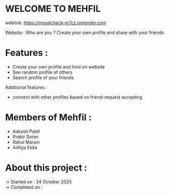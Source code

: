 # WELCOME TO MEHFIL

weblink: https://moodcheck-m7cz.onrender.com

Website : Who are you ? Create your own profile and share with your friends

# Features :
- Create your own profile and host on website
- See random profile of others
- Search profile of your friends

Additional features :
- connect with other profiles based on friend-request accepting

# Members of Mehfil :
- Aakash Patel
- Prabir Soren
- Rahul Maravi
- Aditya Ekka

# About this project : <br/>
-> Started on : 24 October 2025<br/>
-> Completed on : <br/>
